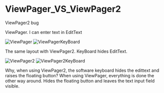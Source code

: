 # ViewPager_VS_ViewPager2
ViewPager2 bug

ViewPager.
I can enter text in EditText

![ViewPager](https://user-images.githubusercontent.com/47842157/219851828-ba4d021e-484d-4599-a52e-4fb45140d02b.png)
![ViewPagerKeyBoard](https://user-images.githubusercontent.com/47842157/219853109-1f76ba7c-b1af-4e1f-8a21-1e8d1bb1ea38.png)

The same layout with ViewPager2.
KeyBoard hides EditText.

![ViewPager2](https://user-images.githubusercontent.com/47842157/219851893-26a98131-819c-42dc-839a-0877c63724c9.png)
![ViewPager2KeyBoard](https://user-images.githubusercontent.com/47842157/219853195-cf6f8445-dddb-41e4-a395-b89e34efb7db.png)

Why, when using ViewPager2, the software keyboard hides the edittext and raises the floating button? 
When using ViewPager, everything is done the other way around. Hides the floating button and leaves the text input field visible.
